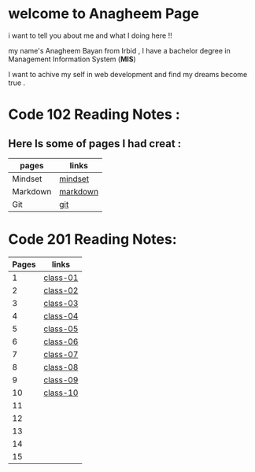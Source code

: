 

# welcome to Anagheem Page 

i want to tell you about me and what I doing here !!

my name's Anagheem Bayan from Irbid , I have a bachelor degree in Management Information System (**MIS**)

I want to achive my self in web development and find my dreams become true .


# Code 102 Reading Notes :

## Here Is some of pages I had creat :


| pages   | links                                                        |
| ------- | ----------------------------------------------------         |
| Mindset |[mindset](https://anagheembayan.github.io/reading-nots/Mindset)                                                                 |
| Markdown|[markdown](https://anagheembayan.github.io/reading-nots/Markdown)                                                                |
| Git     |[git](https://anagheembayan.github.io/reading-nots/Gittutorial) 



# Code 201 Reading Notes:


| Pages  | links                |
| ------------- | ------------- |
| 1  | [class-01](https://anagheembayan.github.io/reading-nots/class-01) |
| 2  |[class-02](https://anagheembayan.github.io/reading-nots/class-02)  |
| 3  |[class-03](https://anagheembayan.github.io/reading-nots/class-03) |
| 4  |[class-04](https://anagheembayan.github.io/reading-nots/class-04) |
| 5  |[class-05](https://anagheembayan.github.io/reading-nots/class-05) |
| 6  | [class-06](https://anagheembayan.github.io/reading-nots/class-06)|
| 7  |[class-07](https://anagheembayan.github.io/reading-nots/class-07)|
| 8  |[class-08](https://anagheembayan.github.io/reading-nots/class-08) |
| 9  | [class-09](https://anagheembayan.github.io/reading-nots/class-09)|
| 10 |[class-10](https://anagheembayan.github.io/reading-nots/class-10) |
| 11 | |
| 12 | | 
| 13 | |
| 14 | |
| 15 | |







